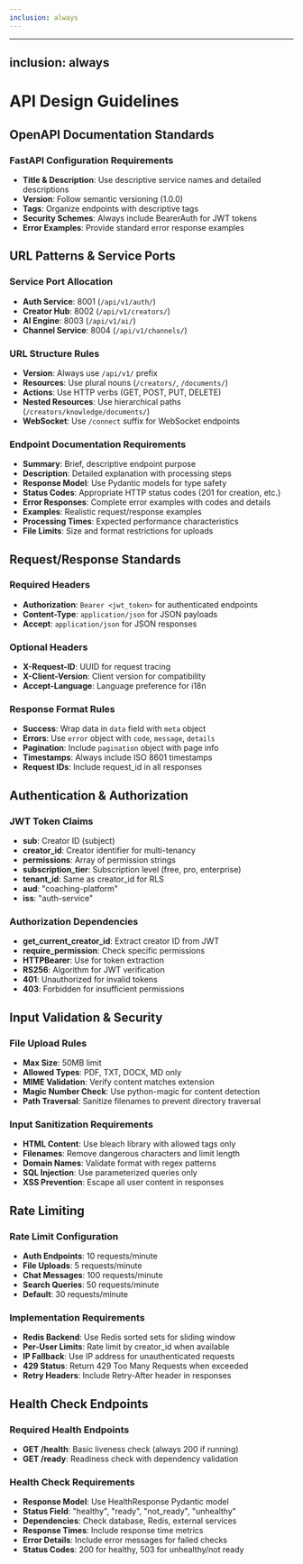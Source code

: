 ```yaml
---
inclusion: always
---
```


---
inclusion: always
---

# API Design Guidelines

## OpenAPI Documentation Standards

### FastAPI Configuration Requirements
- **Title & Description**: Use descriptive service names and detailed descriptions
- **Version**: Follow semantic versioning (1.0.0)
- **Tags**: Organize endpoints with descriptive tags
- **Security Schemes**: Always include BearerAuth for JWT tokens
- **Error Examples**: Provide standard error response examples

## URL Patterns & Service Ports

### Service Port Allocation
- **Auth Service**: 8001 (`/api/v1/auth/`)
- **Creator Hub**: 8002 (`/api/v1/creators/`)
- **AI Engine**: 8003 (`/api/v1/ai/`)
- **Channel Service**: 8004 (`/api/v1/channels/`)

### URL Structure Rules
- **Version**: Always use `/api/v1/` prefix
- **Resources**: Use plural nouns (`/creators/`, `/documents/`)
- **Actions**: Use HTTP verbs (GET, POST, PUT, DELETE)
- **Nested Resources**: Use hierarchical paths (`/creators/knowledge/documents/`)
- **WebSocket**: Use `/connect` suffix for WebSocket endpoints

### Endpoint Documentation Requirements
- **Summary**: Brief, descriptive endpoint purpose
- **Description**: Detailed explanation with processing steps
- **Response Model**: Use Pydantic models for type safety
- **Status Codes**: Appropriate HTTP status codes (201 for creation, etc.)
- **Error Responses**: Complete error examples with codes and details
- **Examples**: Realistic request/response examples
- **Processing Times**: Expected performance characteristics
- **File Limits**: Size and format restrictions for uploads

## Request/Response Standards

### Required Headers
- **Authorization**: `Bearer <jwt_token>` for authenticated endpoints
- **Content-Type**: `application/json` for JSON payloads
- **Accept**: `application/json` for JSON responses

### Optional Headers
- **X-Request-ID**: UUID for request tracing
- **X-Client-Version**: Client version for compatibility
- **Accept-Language**: Language preference for i18n

### Response Format Rules
- **Success**: Wrap data in `data` field with `meta` object
- **Errors**: Use `error` object with `code`, `message`, `details`
- **Pagination**: Include `pagination` object with page info
- **Timestamps**: Always include ISO 8601 timestamps
- **Request IDs**: Include request_id in all responses

## Authentication & Authorization

### JWT Token Claims
- **sub**: Creator ID (subject)
- **creator_id**: Creator identifier for multi-tenancy
- **permissions**: Array of permission strings
- **subscription_tier**: Subscription level (free, pro, enterprise)
- **tenant_id**: Same as creator_id for RLS
- **aud**: "coaching-platform"
- **iss**: "auth-service"

### Authorization Dependencies
- **get_current_creator_id**: Extract creator ID from JWT
- **require_permission**: Check specific permissions
- **HTTPBearer**: Use for token extraction
- **RS256**: Algorithm for JWT verification
- **401**: Unauthorized for invalid tokens
- **403**: Forbidden for insufficient permissions

## Input Validation & Security

### File Upload Rules
- **Max Size**: 50MB limit
- **Allowed Types**: PDF, TXT, DOCX, MD only
- **MIME Validation**: Verify content matches extension
- **Magic Number Check**: Use python-magic for content detection
- **Path Traversal**: Sanitize filenames to prevent directory traversal

### Input Sanitization Requirements
- **HTML Content**: Use bleach library with allowed tags only
- **Filenames**: Remove dangerous characters and limit length
- **Domain Names**: Validate format with regex patterns
- **SQL Injection**: Use parameterized queries only
- **XSS Prevention**: Escape all user content in responses

## Rate Limiting

### Rate Limit Configuration
- **Auth Endpoints**: 10 requests/minute
- **File Uploads**: 5 requests/minute
- **Chat Messages**: 100 requests/minute
- **Search Queries**: 50 requests/minute
- **Default**: 30 requests/minute

### Implementation Requirements
- **Redis Backend**: Use Redis sorted sets for sliding window
- **Per-User Limits**: Rate limit by creator_id when available
- **IP Fallback**: Use IP address for unauthenticated requests
- **429 Status**: Return 429 Too Many Requests when exceeded
- **Retry Headers**: Include Retry-After header in responses

## Health Check Endpoints

### Required Health Endpoints
- **GET /health**: Basic liveness check (always 200 if running)
- **GET /ready**: Readiness check with dependency validation

### Health Check Requirements
- **Response Model**: Use HealthResponse Pydantic model
- **Status Field**: "healthy", "ready", "not_ready", "unhealthy"
- **Dependencies**: Check database, Redis, external services
- **Response Times**: Include response time metrics
- **Error Details**: Include error messages for failed checks
- **Status Codes**: 200 for healthy, 503 for unhealthy/not ready